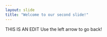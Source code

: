 ```yaml
---
layout: slide
title: "Welcome to our second slide!"
---
```

THIS IS AN EDIT
Use the left arrow to go back!
